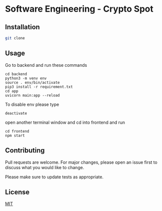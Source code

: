 # Software Engineering - Crypto Spot


## Installation


```bash
git clone
```

## Usage
Go to backend and run these commands

```
cd backend
python3 -m venv env
source . env/bin/activate
pip3 install -r requirement.txt
cd app
uvicorn main:app --reload
```

To disable env please type

```
deactivate
```

open another terminal window and cd into frontend and run
```
cd frontend
npm start
```

## Contributing

Pull requests are welcome. For major changes, please open an issue first
to discuss what you would like to change.

Please make sure to update tests as appropriate.

## License

[MIT](https://choosealicense.com/licenses/mit/)
